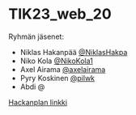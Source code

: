 # TIK23_web_20

Ryhmän jäsenet:  
- Niklas Hakanpää [@NiklasHakpa](https://github.com/NiklasHakpa)  
- Niko Kola [@NikoKola1](https://github.com/NikoKola1)  
- Axel Airama [@axelairama](https://github.com/axelairama)  
- Pyry Koskinen [@pilwk](https://github.com/pilwk)  
- Abdi @  
  
[Hackanplan linkki](https://app.hacknplan.com/p/201531)
